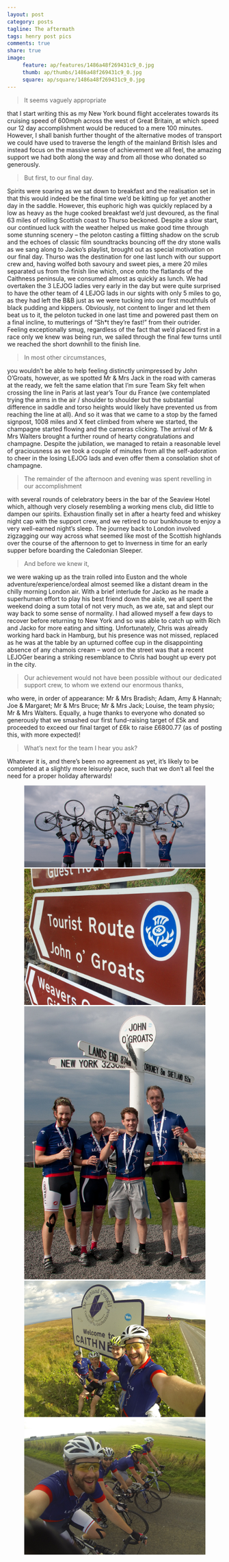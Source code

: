 ```yaml
---
layout: post
category: posts
tagline: The aftermath
tags: henry post pics
comments: true
share: true
image: 
     feature: ap/features/1486a48f269431c9_0.jpg
     thumb: ap/thumbs/1486a48f269431c9_0.jpg
     square: ap/square/1486a48f269431c9_0.jpg
---
```

> It seems vaguely appropriate


that I start writing this as my New York bound flight accelerates towards
its cruising speed of 600mph across the west of Great Britain, at which
speed our 12 day accomplishment would be reduced to a mere 100 minutes.
However, I shall banish further thought of the alternative modes of
transport we could have used to traverse the length of the mainland British
Isles and instead focus on the massive sense of achievement we all feel,
the amazing support we had both along the way and from all those who
donated so generously.



> But first, to our final day.


Spirits were soaring as we sat down to breakfast and the realisation set in
that this would indeed be the final time we’d be kitting up for yet another
day in the saddle. However, this euphoric high was quickly replaced by a
low as heavy as the huge cooked breakfast we’d just devoured, as the final
63 miles of rolling Scottish coast to Thurso beckoned. Despite a slow
start, our continued luck with the weather helped us make good time through
some stunning scenery – the peloton casting a flitting shadow on the scrub
and the echoes of classic film soundtracks bouncing off the dry stone walls
as we sang along to Jacko’s playlist, brought out as special motivation on
our final day. Thurso was the destination for one last lunch with our
support crew and, having wolfed both savoury and sweet pies, a mere 20
miles separated us from the finish line which, once onto the flatlands of
the Caithness peninsula, we consumed almost as quickly as lunch. We had
overtaken the 3 LEJOG ladies very early in the day but were quite surprised
to have the other team of 4 LEJOG lads in our sights with only 5 miles to
go, as they had left the B&B just as we were tucking into our first
mouthfuls of black pudding and kippers. Obviously, not content to linger
and let them beat us to it, the peloton tucked in one last time and powered
past them on a final incline, to mutterings of “Sh*t they’re fast!” from
their outrider. Feeling exceptionally smug, regardless of the fact that
we’d placed first in a race only we knew was being run, we sailed through
the final few turns until we reached the short downhill to the finish line.



> In most other circumstances,


you wouldn’t be able to help feeling distinctly unimpressed by John
O’Groats, however, as we spotted Mr & Mrs Jack in the road with cameras at
the ready, we felt the same elation that I’m sure Team Sky felt when
crossing the line in Paris at last year’s Tour du France (we contemplated
trying the arms in the air / shoulder to shoulder but the substantial
difference in saddle and torso heights would likely have prevented us from
reaching the line at all). And so it was that we came to a stop by the
famed signpost, 1008 miles and X feet climbed from where we started, the
champagne started flowing and the cameras clicking. The arrival of Mr & Mrs
Walters brought a further round of hearty congratulations and champagne.
Despite the jubilation, we managed to retain a reasonable level of
graciousness as we took a couple of minutes from all the self-adoration to
cheer in the losing LEJOG lads and even offer them a consolation shot of
champagne.



> The remainder of the afternoon and evening was spent revelling in our
accomplishment


with several rounds of celebratory beers in the bar of the Seaview Hotel
which, although very closely resembling a working mens club, did little to
dampen our spirits. Exhaustion finally set in after a hearty feed and
whiskey night cap with the support crew, and we retired to our bunkhouse to
enjoy a very well-earned night’s sleep. The journey back to London involved
zigzagging our way across what seemed like most of the Scottish highlands
over the course of the afternoon to get to Inverness in time for an early
supper before boarding the Caledonian Sleeper.


> And before we knew it,


we were waking up as the train rolled into Euston and the whole
adventure/experience/ordeal almost seemed like a distant dream in the
chilly morning London air. With a brief interlude for Jacko as he made a
superhuman effort to play his best friend down the aisle, we all spent the
weekend doing a sum total of not very much, as we ate, sat and slept our
way back to some sense of normality. I had allowed myself a few days to
recover before returning to New York and so was able to catch up with Rich
and Jacko for more eating and sitting. Unfortunately, Chris was already
working hard back in Hamburg, but his presence was not missed, replaced as
he was at the table by an upturned coffee cup in the disappointing absence
of any chamois cream – word on the street was that a recent LEJOGer bearing
a striking resemblance to Chris had bought up every pot in the city.



> Our achievement would not have been possible without our dedicated
support crew, to whom we extend our enormous thanks,


who were, in order of appearance: Mr & Mrs Bradish; Adam, Amy & Hannah; Joe
& Margaret; Mr & Mrs Bruce; Mr & Mrs Jack; Louise, the team physio; Mr &
Mrs Walters. Equally, a huge thanks to everyone who donated so generously
that we smashed our first fund-raising target of £5k and proceeded to
exceed our final target of £6k to raise £6800.77 (as of posting this, with
more expected)!



> What’s next for the team I hear you ask?


Whatever it is, and there’s been no agreement as yet, it’s likely to be
completed at a slightly more leisurely pace, such that we don’t all feel
the need for a proper holiday afterwards!
<figure class="third">
<a href="/images/ap/standard/1486a48f269431c9_0.jpg">
<img src="/images/ap/standard/1486a48f269431c9_0.jpg">
</a><a href="/images/ap/standard/1486a48f269431c9_1.jpg">
<img src="/images/ap/standard/1486a48f269431c9_1.jpg">
</a><a href="/images/ap/standard/1486a48f269431c9_2.jpg">
<img src="/images/ap/standard/1486a48f269431c9_2.jpg">
</a><a href="/images/ap/standard/1486a48f269431c9_3.jpg">
<img src="/images/ap/standard/1486a48f269431c9_3.jpg">
</a><a href="/images/ap/standard/1486a48f269431c9_4.jpg">
<img src="/images/ap/standard/1486a48f269431c9_4.jpg">
</a></figure>
